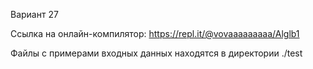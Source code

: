 Вариант 27

Ссылка на онлайн-компилятор: https://repl.it/@vovaaaaaaaaa/Alglb1

Файлы с примерами входных данных находятся в директории ./test
